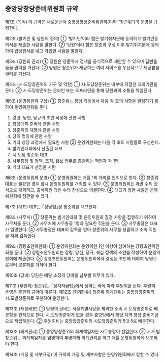 ## 중앙당창당준비위원회 규약
 
제1조 (목적) 이 규약은 새로운선택 중앙당창당준비위원회(이하 “창준위”)의 운영을 규정한다.
 
제2조 (발기인 및 당원의 정의)
① ‘발기인’이라 함은 발기취지문에 동의하고 발기인동의서를 제출한 사람을 말한다.
② ‘당원’이라 함은 창준위 구성 이후 발기취지문에 동의하여 입당원서를 내고 가입한 사람을 말한다.
 
제3조 (당원의 권리)
① 당원은 창준위에 정책을 공식적으로 제안할 수 있으며 답변을 들을 권리를 가진다.
② 당원은 창준위가 제공하는 여러 서비스를 우선적으로 제공받을 권리를 가진다.
 
제4조 (시·도당창준위의 기구 및 역할)
① 시·도당창준위는 내부에 적절한 대의기관을 둔다.
② 시·도당창준위는 온라인 또는 오프라인을 통해 당원과의 소통을 책임진다.
 
제5조 (운영위원회 구성)
① 창준위는 창당 과정에서 다음 각 호의 사항을 결정하기 위하여 운영위원회를 둔다.
1. 강령, 당헌, 당규의 초안 작성에 관한 사항
2. 창당대회 준비에 관한 사항
3. 창준위의 재정에 관한 사항
4. 당의 명칭에 관한 사항
5. 기타 창당 과정에서 필요한 사항
② 운영위원회는 다음 각 호의 사람들로 구성한다.
1. 발기인대회에서 선출된 대표
2. 시․도당 창준위 대표
3. 사무총장 및 정책, 조직, 홍보 업무를 총괄하는 책임자 각 1명
4. 기타 대표가 선임한 사람
 
제6조 (운영위원회 운영)
① 운영위원회는 매월 1회 개최를 원칙으로 한다.
② 창준위 대표는 필요한 경우 임시 운영위원회를 개최할 수 있다.
③ 운영위원회는 과반 수의 출석으로 개회하고, 출석위원 과반 수의 찬성으로 의결한다.
④ 대표가 정한 사람은 운영위원회에 참관할 수 있다.
 
제7조 (대표) 대표는 ｢정당법｣상 창준위를 대표한다.
 
제8조 (사무처)
① 창준위는 발기인대회 및 운영위원회 결정 사항을 집행하기 위하여 사무처를 둔다.
② 사무처에 사무총장 1명과 필요한 직원을 둔다.
③ 사무총장은 대표가 임명한다.
④ 사무총장은 대표의 감독을 받아 창준위의 사무를 창괄하고 소속 직원을 지휘․감독한다.
 
제9조 (강령초안위원회)
① 운영위원회는 운영위원 1인 이상이 참여하는 강령초안위원회를 둔다.
② 강령초안위원회는 강령, 당헌, 당규, 핵심 정책의 초안을 작성하여 운영위원회에 제출한다.
③ 강령초안위원회는 운영위원회에서 결정된 초안에 대하여 당원으로부터 공론화를 거쳐야 한다.
 
제10조 (당비) 당원은 매달 소정의 당비를 납부할 의무가 있다.
 
제11조 (후원회) 창준위는 ｢정치자금법｣에서 정하는 바에 따라 후원회를 둔다. 후원회 운영은 후원회 규약에 따른다.
제12조 (회계단위) 창준위 회계단위는 중앙당창준위와 시․도별창준위로 구분하여 운영한다.
 
제13조 (재정배분)
① 당원의 당비는 서울특별시당을 제외한 소속 시․도당창준위로 배분함을 원칙으로 한다. 시․도당창준위가 없을 경우 중앙당에서 해당 지역 창당 준비기금으로 적립해둔다.
② 후원회비는 중앙당창준위와 시도당창준위가 5대 5로 배분한다.
 
제13조 (회계관리)
① 중앙당창준위의 회계책임자는 사무총장이 선임한다.
② 시․도별창준위는 회계책임자를 임명하여 투명하게 회계관리를 하고 매월 운영위원회에 보고해야 한다.
 
제14조 (개정 및 세부규정) 이 규약의 개정 및 세부사항은 운영위원회에서 정할 수 있다.